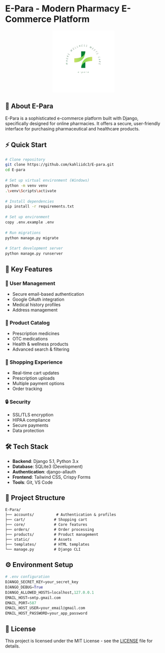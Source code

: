 # E-Para - Modern Pharmacy E-Commerce Platform

<p align="center">
  <img src="staticfiles/images/logo.png" alt="E-Para Logo" width="200"/>
</p>

## 🏥 About E-Para

E-Para is a sophisticated e-commerce platform built with Django, specifically designed for online pharmacies. It offers a secure, user-friendly interface for purchasing pharmaceutical and healthcare products.

## ⚡ Quick Start

```bash
# Clone repository
git clone https://github.com/kahliidc3/E-para.git
cd E-para

# Set up virtual environment (Windows)
python -m venv venv
.\venv\Scripts\activate

# Install dependencies
pip install -r requirements.txt

# Set up environment
copy .env.example .env

# Run migrations
python manage.py migrate

# Start development server
python manage.py runserver
```

## 🌟 Key Features

### 👤 User Management
- Secure email-based authentication
- Google OAuth integration
- Medical history profiles
- Address management

### 💊 Product Catalog
- Prescription medicines
- OTC medications
- Health & wellness products
- Advanced search & filtering

### 🛒 Shopping Experience
- Real-time cart updates
- Prescription uploads
- Multiple payment options
- Order tracking

### 🔒 Security
- SSL/TLS encryption
- HIPAA compliance
- Secure payments
- Data protection

## 🛠️ Tech Stack

- **Backend**: Django 5.1, Python 3.x
- **Database**: SQLite3 (Development)
- **Authentication**: django-allauth
- **Frontend**: Tailwind CSS, Crispy Forms
- **Tools**: Git, VS Code

## 📂 Project Structure

```
E-Para/
├── accounts/          # Authentication & profiles
├── cart/             # Shopping cart
├── core/             # Core features
├── orders/           # Order processing
├── products/         # Product management
├── static/           # Assets
├── templates/        # HTML templates
└── manage.py         # Django CLI
```

## ⚙️ Environment Setup

```python
# .env configuration
DJANGO_SECRET_KEY=your_secret_key
DJANGO_DEBUG=True
DJANGO_ALLOWED_HOSTS=localhost,127.0.0.1
EMAIL_HOST=smtp.gmail.com
EMAIL_PORT=587
EMAIL_HOST_USER=your_email@gmail.com
EMAIL_HOST_PASSWORD=your_app_password
```

## 📝 License

This project is licensed under the MIT License - see the [LICENSE](LICENSE) file for details.


